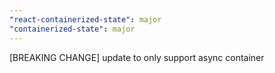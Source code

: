 ```yaml
---
"react-containerized-state": major
"containerized-state": major
---
```


[BREAKING CHANGE] update to only support async container
  